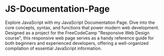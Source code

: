 # JS-Documentation-Page


Explore JavaScript with my JavaScript Documentation Page. Dive into the core concepts, syntax, and functions that power modern web development. Designed as a project for the FreeCodeCamp "Responsive Web Design course", this responsive web page serves as a handy reference guide for both beginners and experienced developers, offering a well-organized compilation of essential JavaScript information. 
